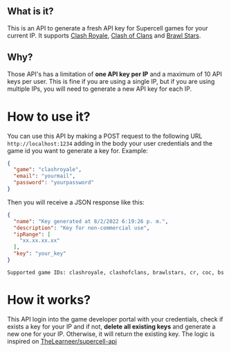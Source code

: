 ## What is it?

This is an API to generate a fresh API key for Supercell games for your current IP. It supports [Clash Royale](https://developer.clashroyale.com), [Clash of Clans](https://developer.clashofclans.com) and [Brawl Stars](https://developer.brawlstars.com).

## Why?

Those API's has a limitation of **one API key per IP** and a maximum of 10 API keys per user. This is fine if you are using a single IP, but if you are using multiple IPs, you will need to generate a new API key for each IP.

# How to use it?

You can use this API by making a POST request to the following URL `http://localhost:1234` adding in the body your user credentials and the game id you want to generate a key for. Example:
```json
{
  "game": "clashroyale",
  "email": "yourmail",
  "password": "yourpassword"
}
```
Then you will receive a JSON response like this: 
```json
{
  "name": "Key generated at 8/2/2022 6:19:26 p. m.",
  "description": "Key for non-commercial use",
  "ipRange": [
    "xx.xx.xx.xx"
  ],
  "key": "your_key"
}
```
    Supported game IDs: clashroyale, clashofclans, brawlstars, cr, coc, bs

# How it works?

This API login into the game developer portal with your credentials, check if exists a key for your IP and if not, **delete all existing keys** and generate a new one for your IP. Otherwise, it will return the existing key. The logic is inspired on [TheLearneer/supercell-api](https://github.com/TheLearneer/supercell-api)
